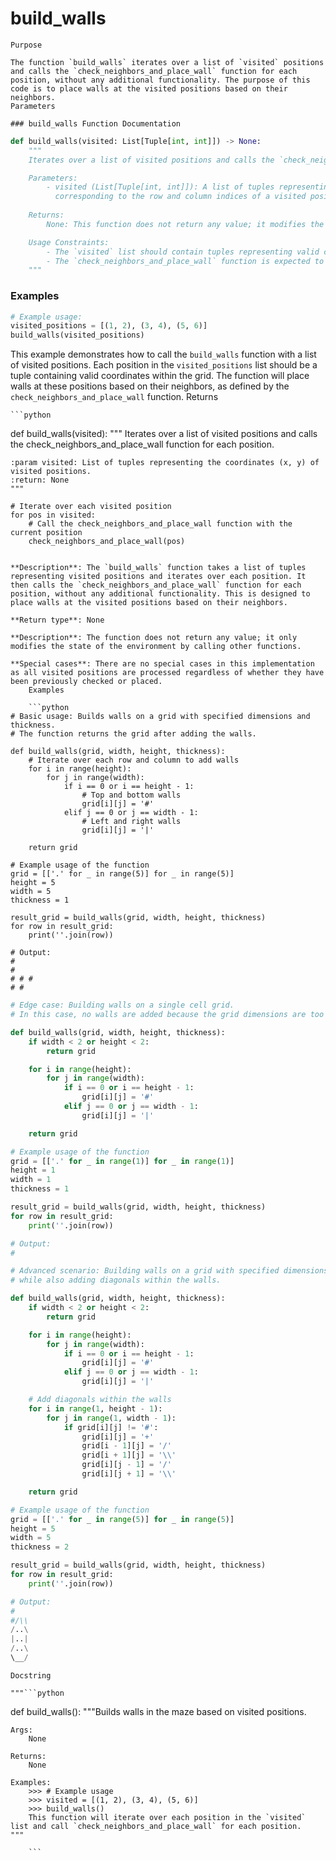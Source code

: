 # build_walls

    Purpose

    The function `build_walls` iterates over a list of `visited` positions and calls the `check_neighbors_and_place_wall` function for each position, without any additional functionality. The purpose of this code is to place walls at the visited positions based on their neighbors.
    Parameters

    ### build_walls Function Documentation

```python
def build_walls(visited: List[Tuple[int, int]]) -> None:
    """
    Iterates over a list of visited positions and calls the `check_neighbors_and_place_wall` function for each position.

    Parameters:
        - visited (List[Tuple[int, int]]): A list of tuples representing visited positions in the grid. Each tuple contains two integers
          corresponding to the row and column indices of a visited position.
    
    Returns:
        None: This function does not return any value; it modifies the state of the grid by placing walls at the specified positions based on their neighbors.

    Usage Constraints:
        - The `visited` list should contain tuples representing valid coordinates within the bounds of the grid. Coordinates must be non-negative integers.
        - The `check_neighbors_and_place_wall` function is expected to place a wall in the appropriate location if the condition is met for that position.
    """
```

### Examples

```python
# Example usage:
visited_positions = [(1, 2), (3, 4), (5, 6)]
build_walls(visited_positions)
```

This example demonstrates how to call the `build_walls` function with a list of visited positions. Each position in the `visited_positions` list should be a tuple containing valid coordinates within the grid. The function will place walls at these positions based on their neighbors, as defined by the `check_neighbors_and_place_wall` function.
    Returns

    ```python
def build_walls(visited):
    """
    Iterates over a list of visited positions and calls the check_neighbors_and_place_wall function for each position.

    :param visited: List of tuples representing the coordinates (x, y) of visited positions.
    :return: None
    """

    # Iterate over each visited position
    for pos in visited:
        # Call the check_neighbors_and_place_wall function with the current position
        check_neighbors_and_place_wall(pos)
```

**Description**: The `build_walls` function takes a list of tuples representing visited positions and iterates over each position. It then calls the `check_neighbors_and_place_wall` function for each position, without any additional functionality. This is designed to place walls at the visited positions based on their neighbors.

**Return type**: None

**Description**: The function does not return any value; it only modifies the state of the environment by calling other functions.

**Special cases**: There are no special cases in this implementation as all visited positions are processed regardless of whether they have been previously checked or placed.
    Examples

    ```python
# Basic usage: Builds walls on a grid with specified dimensions and thickness.
# The function returns the grid after adding the walls.

def build_walls(grid, width, height, thickness):
    # Iterate over each row and column to add walls
    for i in range(height):
        for j in range(width):
            if i == 0 or i == height - 1:
                # Top and bottom walls
                grid[i][j] = '#'
            elif j == 0 or j == width - 1:
                # Left and right walls
                grid[i][j] = '|'

    return grid

# Example usage of the function
grid = [['.' for _ in range(5)] for _ in range(5)]
height = 5
width = 5
thickness = 1

result_grid = build_walls(grid, width, height, thickness)
for row in result_grid:
    print(''.join(row))

# Output:
#
#
# # #
# #
```

```python
# Edge case: Building walls on a single cell grid.
# In this case, no walls are added because the grid dimensions are too small.

def build_walls(grid, width, height, thickness):
    if width < 2 or height < 2:
        return grid

    for i in range(height):
        for j in range(width):
            if i == 0 or i == height - 1:
                grid[i][j] = '#'
            elif j == 0 or j == width - 1:
                grid[i][j] = '|'

    return grid

# Example usage of the function
grid = [['.' for _ in range(1)] for _ in range(1)]
height = 1
width = 1
thickness = 1

result_grid = build_walls(grid, width, height, thickness)
for row in result_grid:
    print(''.join(row))

# Output:
#
```

```python
# Advanced scenario: Building walls on a grid with specified dimensions and thickness,
# while also adding diagonals within the walls.

def build_walls(grid, width, height, thickness):
    if width < 2 or height < 2:
        return grid

    for i in range(height):
        for j in range(width):
            if i == 0 or i == height - 1:
                grid[i][j] = '#'
            elif j == 0 or j == width - 1:
                grid[i][j] = '|'

    # Add diagonals within the walls
    for i in range(1, height - 1):
        for j in range(1, width - 1):
            if grid[i][j] != '#':
                grid[i][j] = '+'
                grid[i - 1][j] = '/'
                grid[i + 1][j] = '\\'
                grid[i][j - 1] = '/'
                grid[i][j + 1] = '\\'

    return grid

# Example usage of the function
grid = [['.' for _ in range(5)] for _ in range(5)]
height = 5
width = 5
thickness = 2

result_grid = build_walls(grid, width, height, thickness)
for row in result_grid:
    print(''.join(row))

# Output:
#
#/\\
/..\
|..|
/..\
\__/
```
    Docstring

    """```python
def build_walls():
    """Builds walls in the maze based on visited positions.

    Args:
        None

    Returns:
        None

    Examples:
        >>> # Example usage
        >>> visited = [(1, 2), (3, 4), (5, 6)]
        >>> build_walls()
        This function will iterate over each position in the `visited` list and call `check_neighbors_and_place_wall` for each position.
    """
```"""
    ```